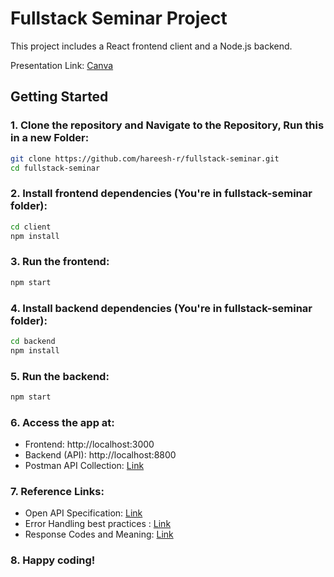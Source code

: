 # Fullstack Seminar Project

This project includes a React frontend client and a Node.js backend.

Presentation Link: [Canva](https://www.canva.com/design/DAFsDBxWCfw/sDAytX54lp88zVoD1DrLRA/view?utm_content=DAFsDBxWCfw&utm_campaign=designshare&utm_medium=link&utm_source=publishsharelink)

## Getting Started

### 1. Clone the repository and Navigate to the Repository, Run this in a new Folder:
```bash
git clone https://github.com/hareesh-r/fullstack-seminar.git
cd fullstack-seminar
```

### 2. Install frontend dependencies (You're in fullstack-seminar folder):

```bash
cd client
npm install
```
### 3. Run the frontend:

```bash
npm start
```
### 4. Install backend dependencies (You're in fullstack-seminar folder):

```bash
cd backend
npm install
```

### 5. Run the backend:

```bash
npm start
```

### 6. Access the app at:

- Frontend: http://localhost:3000
- Backend (API): http://localhost:8800
- Postman API Collection: [Link](https://api.postman.com/collections/15702353-f2f54e22-1b3f-4ab5-aa9a-840dc74c812e?access_key=PMAT-01H891552PFWT4T7N40NNDFAQF)

### 7. Reference Links:
- Open API Specification: [Link](https://swagger.io/specification/)
- Error Handling best practices : [Link](https://www.baeldung.com/rest-api-error-handling-best-practices#handling)
- Response Codes and Meaning: [Link](https://developer.mozilla.org/en-US/docs/Web/HTTP/Status)

### 8. Happy coding!
